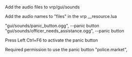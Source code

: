 Add the audio files to vrp/gui/sounds

Add the audio names to "files" in the vrp __resource.lua

   "gui/sounds/panic_button.ogg", --panic button
   "gui/sounds/officer_needs_assistance.ogg",  --panic button
   
Press Left Ctrl+F6 to activate the panic button   


Required permission to use the panic button "police.market",